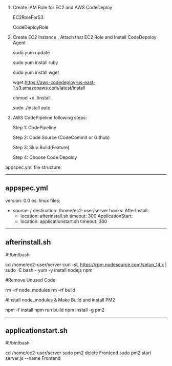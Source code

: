 1. Create IAM Role for EC2 and AWS CodeDeploy

      EC2RoleForS3
   
      CodeDeployRole

2. Create EC2 Instance , Attach that EC2 Role and Install CodeDepoloy Agent

      sudo yum update
   
      sudo yum install ruby
   
      sudo yum install wget
   
      wget https://aws-codedeploy-us-east-1.s3.amazonaws.com/latest/install
   
      chmod +x ./install
   
      sudo ./install auto


3. AWS CodePipeline following steps:

      Step 1: CodePipeline
   
      Step 2: Code Source (CodeCommit or Github)
   
      Step 3: Skip Build(Feature)
   
      Step 4: Choose Code Depoloy



appspec.yml file structure:


--------------------
appspec.yml
--------------------

version: 0.0
os: linux
files:
  - source: /
    destination: /home/ec2-user/server
hooks:
  AfterInstall:
    - location: afterinstall.sh
      timeout: 300
  ApplicationStart:
    - location: applicationstart.sh
      timeout: 300

--------------------
afterinstall.sh
--------------------

#!/bin/bash

cd /home/ec2-user/server
curl -sL https://rpm.nodesource.com/setup_14.x | sudo -E bash -
yum -y install nodejs npm


#Remove Unused Code

rm -rf node_modules
rm -rf build

#Install node_modules & Make Build and install PM2

npm -f install
npm run build
npm install -g pm2


--------------------
applicationstart.sh
--------------------

#!/bin/bash

cd /home/ec2-user/server
sudo pm2 delete Frontend
sudo pm2 start server.js --name Frontend



